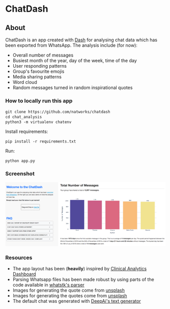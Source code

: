 # ChatDash

## About

ChatDash is an app created with [Dash](https://dash.plot.ly/) for analysing chat data which has been exported from WhatsApp. The analysis include (for now):
* Overall number of messages
* Busiest month of the year, day of the week, time of the day
* User responding patterns
* Group's favourite emojis
* Media sharing patterns
* Word cloud
* Random messages turned in random inspirational quotes

### How to locally run this app

```
git clone https://github.com/natworks/chatdash
cd chat_analysis
python3 -m virtualenv chatenv
```

Install requirements:
```
pip install -r requirements.txt
```

Run:
```
python app.py
```

### Screenshot

![screenshot](assets/screenshot.png)

### Resources

* The app layout has been (**heavily**) inspired by [Clinical Analytics Dashboard](https://dash.gallery/dash-clinical-analytics/)
* Parsing Whatsapp files has been made robust by using parts of the code available in [whatstk's parser](https://github.com/lucasrodes/whatstk/blob/main/whatstk/whatsapp/parser.py)
* Images for generating the quote come from [unsplash](https://unsplash.com)
* Images for generating the quotes come from [unsplash](https://unsplash.com)
* The default chat was generated with [DeepAi's text generator](https://deepai.org/machine-learning-model/text-generator)
